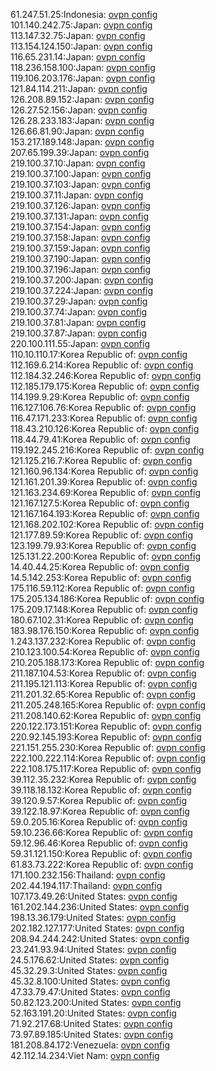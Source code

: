 61.247.51.25:Indonesia: [ovpn config](vpn/61_247_51_25.ovpn)  
101.140.242.75:Japan: [ovpn config](vpn/101_140_242_75.ovpn)  
113.147.32.75:Japan: [ovpn config](vpn/113_147_32_75.ovpn)  
113.154.124.150:Japan: [ovpn config](vpn/113_154_124_150.ovpn)  
116.65.231.14:Japan: [ovpn config](vpn/116_65_231_14.ovpn)  
118.236.158.100:Japan: [ovpn config](vpn/118_236_158_100.ovpn)  
119.106.203.176:Japan: [ovpn config](vpn/119_106_203_176.ovpn)  
121.84.114.211:Japan: [ovpn config](vpn/121_84_114_211.ovpn)  
126.208.89.152:Japan: [ovpn config](vpn/126_208_89_152.ovpn)  
126.27.52.156:Japan: [ovpn config](vpn/126_27_52_156.ovpn)  
126.28.233.183:Japan: [ovpn config](vpn/126_28_233_183.ovpn)  
126.66.81.90:Japan: [ovpn config](vpn/126_66_81_90.ovpn)  
153.217.189.148:Japan: [ovpn config](vpn/153_217_189_148.ovpn)  
207.65.199.39:Japan: [ovpn config](vpn/207_65_199_39.ovpn)  
219.100.37.10:Japan: [ovpn config](vpn/219_100_37_10.ovpn)  
219.100.37.100:Japan: [ovpn config](vpn/219_100_37_100.ovpn)  
219.100.37.103:Japan: [ovpn config](vpn/219_100_37_103.ovpn)  
219.100.37.11:Japan: [ovpn config](vpn/219_100_37_11.ovpn)  
219.100.37.126:Japan: [ovpn config](vpn/219_100_37_126.ovpn)  
219.100.37.131:Japan: [ovpn config](vpn/219_100_37_131.ovpn)  
219.100.37.154:Japan: [ovpn config](vpn/219_100_37_154.ovpn)  
219.100.37.158:Japan: [ovpn config](vpn/219_100_37_158.ovpn)  
219.100.37.159:Japan: [ovpn config](vpn/219_100_37_159.ovpn)  
219.100.37.190:Japan: [ovpn config](vpn/219_100_37_190.ovpn)  
219.100.37.196:Japan: [ovpn config](vpn/219_100_37_196.ovpn)  
219.100.37.200:Japan: [ovpn config](vpn/219_100_37_200.ovpn)  
219.100.37.224:Japan: [ovpn config](vpn/219_100_37_224.ovpn)  
219.100.37.29:Japan: [ovpn config](vpn/219_100_37_29.ovpn)  
219.100.37.74:Japan: [ovpn config](vpn/219_100_37_74.ovpn)  
219.100.37.81:Japan: [ovpn config](vpn/219_100_37_81.ovpn)  
219.100.37.87:Japan: [ovpn config](vpn/219_100_37_87.ovpn)  
220.100.111.55:Japan: [ovpn config](vpn/220_100_111_55.ovpn)  
110.10.110.17:Korea Republic of: [ovpn config](vpn/110_10_110_17.ovpn)  
112.169.6.214:Korea Republic of: [ovpn config](vpn/112_169_6_214.ovpn)  
112.184.32.246:Korea Republic of: [ovpn config](vpn/112_184_32_246.ovpn)  
112.185.179.175:Korea Republic of: [ovpn config](vpn/112_185_179_175.ovpn)  
114.199.9.29:Korea Republic of: [ovpn config](vpn/114_199_9_29.ovpn)  
116.127.106.76:Korea Republic of: [ovpn config](vpn/116_127_106_76.ovpn)  
116.47.171.233:Korea Republic of: [ovpn config](vpn/116_47_171_233.ovpn)  
118.43.210.126:Korea Republic of: [ovpn config](vpn/118_43_210_126.ovpn)  
118.44.79.41:Korea Republic of: [ovpn config](vpn/118_44_79_41.ovpn)  
119.192.245.216:Korea Republic of: [ovpn config](vpn/119_192_245_216.ovpn)  
121.125.216.7:Korea Republic of: [ovpn config](vpn/121_125_216_7.ovpn)  
121.160.96.134:Korea Republic of: [ovpn config](vpn/121_160_96_134.ovpn)  
121.161.201.39:Korea Republic of: [ovpn config](vpn/121_161_201_39.ovpn)  
121.163.234.69:Korea Republic of: [ovpn config](vpn/121_163_234_69.ovpn)  
121.167.127.5:Korea Republic of: [ovpn config](vpn/121_167_127_5.ovpn)  
121.167.164.193:Korea Republic of: [ovpn config](vpn/121_167_164_193.ovpn)  
121.168.202.102:Korea Republic of: [ovpn config](vpn/121_168_202_102.ovpn)  
121.177.89.59:Korea Republic of: [ovpn config](vpn/121_177_89_59.ovpn)  
123.199.79.93:Korea Republic of: [ovpn config](vpn/123_199_79_93.ovpn)  
125.131.22.200:Korea Republic of: [ovpn config](vpn/125_131_22_200.ovpn)  
14.40.44.25:Korea Republic of: [ovpn config](vpn/14_40_44_25.ovpn)  
14.5.142.253:Korea Republic of: [ovpn config](vpn/14_5_142_253.ovpn)  
175.116.59.112:Korea Republic of: [ovpn config](vpn/175_116_59_112.ovpn)  
175.205.134.186:Korea Republic of: [ovpn config](vpn/175_205_134_186.ovpn)  
175.209.17.148:Korea Republic of: [ovpn config](vpn/175_209_17_148.ovpn)  
180.67.102.31:Korea Republic of: [ovpn config](vpn/180_67_102_31.ovpn)  
183.98.176.150:Korea Republic of: [ovpn config](vpn/183_98_176_150.ovpn)  
1.243.137.232:Korea Republic of: [ovpn config](vpn/1_243_137_232.ovpn)  
210.123.100.54:Korea Republic of: [ovpn config](vpn/210_123_100_54.ovpn)  
210.205.188.173:Korea Republic of: [ovpn config](vpn/210_205_188_173.ovpn)  
211.187.104.53:Korea Republic of: [ovpn config](vpn/211_187_104_53.ovpn)  
211.195.121.113:Korea Republic of: [ovpn config](vpn/211_195_121_113.ovpn)  
211.201.32.65:Korea Republic of: [ovpn config](vpn/211_201_32_65.ovpn)  
211.205.248.165:Korea Republic of: [ovpn config](vpn/211_205_248_165.ovpn)  
211.208.140.62:Korea Republic of: [ovpn config](vpn/211_208_140_62.ovpn)  
220.122.173.151:Korea Republic of: [ovpn config](vpn/220_122_173_151.ovpn)  
220.92.145.193:Korea Republic of: [ovpn config](vpn/220_92_145_193.ovpn)  
221.151.255.230:Korea Republic of: [ovpn config](vpn/221_151_255_230.ovpn)  
222.100.222.114:Korea Republic of: [ovpn config](vpn/222_100_222_114.ovpn)  
222.108.175.117:Korea Republic of: [ovpn config](vpn/222_108_175_117.ovpn)  
39.112.35.232:Korea Republic of: [ovpn config](vpn/39_112_35_232.ovpn)  
39.118.18.132:Korea Republic of: [ovpn config](vpn/39_118_18_132.ovpn)  
39.120.9.57:Korea Republic of: [ovpn config](vpn/39_120_9_57.ovpn)  
39.122.18.97:Korea Republic of: [ovpn config](vpn/39_122_18_97.ovpn)  
59.0.205.16:Korea Republic of: [ovpn config](vpn/59_0_205_16.ovpn)  
59.10.236.66:Korea Republic of: [ovpn config](vpn/59_10_236_66.ovpn)  
59.12.96.46:Korea Republic of: [ovpn config](vpn/59_12_96_46.ovpn)  
59.31.121.150:Korea Republic of: [ovpn config](vpn/59_31_121_150.ovpn)  
61.83.73.222:Korea Republic of: [ovpn config](vpn/61_83_73_222.ovpn)  
171.100.232.156:Thailand: [ovpn config](vpn/171_100_232_156.ovpn)  
202.44.194.117:Thailand: [ovpn config](vpn/202_44_194_117.ovpn)  
107.173.49.26:United States: [ovpn config](vpn/107_173_49_26.ovpn)  
161.202.144.236:United States: [ovpn config](vpn/161_202_144_236.ovpn)  
198.13.36.179:United States: [ovpn config](vpn/198_13_36_179.ovpn)  
202.182.127.177:United States: [ovpn config](vpn/202_182_127_177.ovpn)  
208.94.244.242:United States: [ovpn config](vpn/208_94_244_242.ovpn)  
23.241.93.94:United States: [ovpn config](vpn/23_241_93_94.ovpn)  
24.5.176.62:United States: [ovpn config](vpn/24_5_176_62.ovpn)  
45.32.29.3:United States: [ovpn config](vpn/45_32_29_3.ovpn)  
45.32.8.100:United States: [ovpn config](vpn/45_32_8_100.ovpn)  
47.33.79.47:United States: [ovpn config](vpn/47_33_79_47.ovpn)  
50.82.123.200:United States: [ovpn config](vpn/50_82_123_200.ovpn)  
52.163.191.20:United States: [ovpn config](vpn/52_163_191_20.ovpn)  
71.92.217.68:United States: [ovpn config](vpn/71_92_217_68.ovpn)  
73.97.89.185:United States: [ovpn config](vpn/73_97_89_185.ovpn)  
181.208.84.172:Venezuela: [ovpn config](vpn/181_208_84_172.ovpn)  
42.112.14.234:Viet Nam: [ovpn config](vpn/42_112_14_234.ovpn)  
